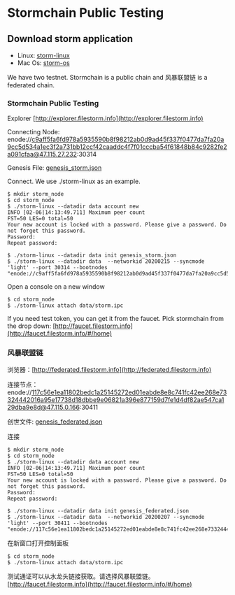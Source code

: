 # Stormchain Public Testing

## Download storm application

* Linux: [storm-linux](https://github.com/filestorm-fst/go-stormchain/blob/master/storm-linux)
* Mac Os: [storm-os](https://github.com/filestorm-fst/go-stormchain/blob/master/storm-os)

We have two testnet. Stormchain is a public chain and 风暴联盟链 is a federated chain.

### Stormchain Public Testing
Explorer [http://explorer.filestorm.info](http://explorer.filestorm.info)

Connecting Node: 
enode://c9aff5fa6fd978a5935590b8f98212ab0d9ad45f337f0477da7fa20a9cc5d534a1ec3f2a731bb12ccf42caaddc4f7f01cccba54f61848b84c9282fe2a091cfaa@47.115.27.232:30314

Genesis File: [genesis_storm.json](genesis_storm.json)

Connect. We use ./storm-linux as an example. 

`````````````````````````````
$ mkdir storm_node 
$ cd storm_node
$ ./storm-linux --datadir data account new
INFO [02-06|14:13:49.711] Maximum peer count                       FST=50 LES=0 total=50
Your new account is locked with a password. Please give a password. Do not forget this password.
Password:
Repeat password:

$ ./storm-linux --datadir data init genesis_storm.json
$ ./storm-linux --datadir data  --networkid 20200215 --syncmode 'light' --port 30314 --bootnodes "enode://c9aff5fa6fd978a5935590b8f98212ab0d9ad45f337f0477da7fa20a9cc5d534a1ec3f2a731bb12ccf42caaddc4f7f01cccba54f61848b84c9282fe2a091cfaa@47.115.27.232:30314"

`````````````````````````````

Open a console on a new window 
``````````````````````````````````
$ cd storm_node
$ ./storm-linux attach data/storm.ipc
``````````````````````````````````

If you need test token, you can get it from the faucet. Pick stormchain from the drop down: [http://faucet.filestorm.info](http://faucet.filestorm.info/#/home)

### 风暴联盟链

浏览器：[http://federated.filestorm.info](http://federated.filestorm.info)

连接节点：
enode://117c56e1ea11802bedc1a25145272ed01eabde8e8c741fc42ee268e73324442016a95e17738d18dbbe9e06821a396e877159d7fe1d4df82ae547ca129dba9e8d@47.115.0.166:30411

创世文件: [genesis_federated.json](genesis_federated.json)

连接

`````````````````````````````
$ mkdir storm_node 
$ cd storm_node
$ ./storm-linux --datadir data account new
INFO [02-06|14:13:49.711] Maximum peer count                       FST=50 LES=0 total=50
Your new account is locked with a password. Please give a password. Do not forget this password.
Password:
Repeat password:

$ ./storm-linux --datadir data init genesis_federated.json
$ ./storm-linux --datadir data  --networkid 20200207 --syncmode 'light' --port 30411 --bootnodes "enode://117c56e1ea11802bedc1a25145272ed01eabde8e8c741fc42ee268e73324442016a95e17738d18dbbe9e06821a396e877159d7fe1d4df82ae547ca129dba9e8d@47.115.0.166:30411"

`````````````````````````````

在新窗口打开控制面板
``````````````````````````````````
$ cd storm_node
$ ./storm-linux attach data/storm.ipc
``````````````````````````````````

测试通证可以从水龙头链接获取。请选择风暴联盟链。[http://faucet.filestorm.info](http://faucet.filestorm.info/#/home)
